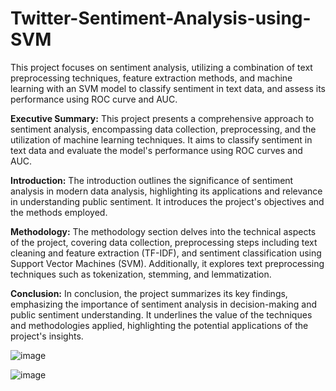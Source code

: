 # Twitter-Sentiment-Analysis-using-SVM
This project focuses on sentiment analysis, utilizing a combination of text preprocessing techniques, feature extraction methods, and machine learning with an SVM model to classify sentiment in text data, and assess its performance using ROC curve and AUC.


**Executive Summary:**
This project presents a comprehensive approach to sentiment analysis, encompassing data collection, preprocessing, and the utilization of machine learning techniques. It aims to classify sentiment in text data and evaluate the model's performance using ROC curves and AUC.

**Introduction:**
The introduction outlines the significance of sentiment analysis in modern data analysis, highlighting its applications and relevance in understanding public sentiment. It introduces the project's objectives and the methods employed.

**Methodology:**
The methodology section delves into the technical aspects of the project, covering data collection, preprocessing steps including text cleaning and feature extraction (TF-IDF), and sentiment classification using Support Vector Machines (SVM). Additionally, it explores text preprocessing techniques such as tokenization, stemming, and lemmatization.

**Conclusion:**
In conclusion, the project summarizes its key findings, emphasizing the importance of sentiment analysis in decision-making and public sentiment understanding. It underlines the value of the techniques and methodologies applied, highlighting the potential applications of the project's insights.

![image](https://github.com/DivZyzz/Twitter-Sentiment-Analysis-using-SVM/assets/136096930/03759bf4-7085-4a98-a6a9-f2768fe5d730)

![image](https://github.com/DivZyzz/Twitter-Sentiment-Analysis-using-SVM/assets/136096930/72cdc431-1a8c-4178-83d8-2e58a3e6313c)

